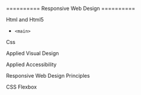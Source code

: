 ========== Responsive Web Design ========== 

Html and Html5  
- `<main>`

Css

Applied Visual Design

Applied Accessibility

Responsive Web Design Principles

CSS Flexbox
